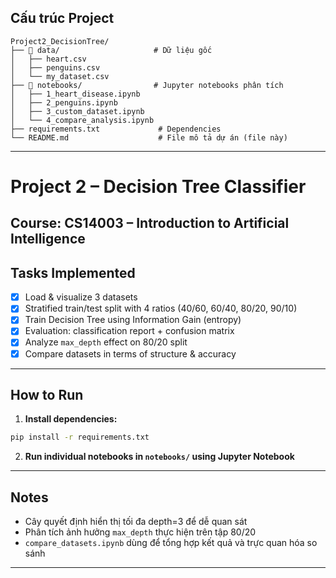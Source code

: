 ## Cấu trúc Project
```
Project2_DecisionTree/
├── 📁 data/                     # Dữ liệu gốc
│   ├── heart.csv
│   ├── penguins.csv
│   └── my_dataset.csv
├── 📁 notebooks/                # Jupyter notebooks phân tích
│   ├── 1_heart_disease.ipynb
│   ├── 2_penguins.ipynb
│   ├── 3_custom_dataset.ipynb
│   └── 4_compare_analysis.ipynb
├── requirements.txt             # Dependencies
└── README.md                    # File mô tả dự án (file này)
```

---

# Project 2 – Decision Tree Classifier

## Course: CS14003 – Introduction to Artificial Intelligence

## Tasks Implemented
- [x] Load & visualize 3 datasets
- [x] Stratified train/test split with 4 ratios (40/60, 60/40, 80/20, 90/10)
- [x] Train Decision Tree using Information Gain (entropy)
- [x] Evaluation: classification report + confusion matrix
- [x] Analyze `max_depth` effect on 80/20 split
- [x] Compare datasets in terms of structure & accuracy

---

## How to Run
1. **Install dependencies:**
```bash
pip install -r requirements.txt
```
2. **Run individual notebooks in `notebooks/` using Jupyter Notebook**

---

## Notes
- Cây quyết định hiển thị tối đa depth=3 để dễ quan sát
- Phân tích ảnh hưởng `max_depth` thực hiện trên tập 80/20
- `compare_datasets.ipynb` dùng để tổng hợp kết quả và trực quan hóa so sánh

---


